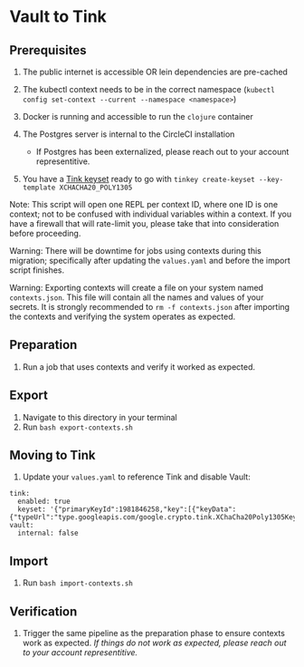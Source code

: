 # Vault to Tink

## Prerequisites

1. The public internet is accessible OR lein dependencies are pre-cached
1. The kubectl context needs to be in the correct namespace (`kubectl config set-context --current --namespace <namespace>`)
1. Docker is running and accessible to run the `clojure` container
1. The Postgres server is internal to the CircleCI installation

   - If Postgres has been externalized, please reach out to your account representitive.

1. You have a [Tink keyset](https://developers.google.com/tink/install-tinkey) ready to go with `tinkey create-keyset --key-template XCHACHA20_POLY1305`

Note: This script will open one REPL per context ID, where one ID is one context; not to be confused with individual variables within a context. If you have a firewall that will rate-limit you, please take that into consideration before proceeding.

Warning: There will be downtime for jobs using contexts during this migration; specifically after updating the `values.yaml` and before the import script finishes.

Warning: Exporting contexts will create a file on your system named `contexts.json`. This file will contain all the names and values of your secrets. It is strongly recommended to `rm -f contexts.json` after importing the contexts and verifying the system operates as expected.

## Preparation

1. Run a job that uses contexts and verify it worked as expected.

## Export

1. Navigate to this directory in your terminal
1. Run `bash export-contexts.sh`

## Moving to Tink

1. Update your `values.yaml` to reference Tink and disable Vault:

```
tink:
  enabled: true
  keyset: '{"primaryKeyId":1981846258,"key":[{"keyData":{"typeUrl":"type.googleapis.com/google.crypto.tink.XChaCha20Poly1305Key","value":"GiCibSVjG2+bLaeShz+M67BcsEZt7GPI+zcE8J+HKYew==","keyMaterialType":"SYMMETRIC"},"status":"ENABLED","keyId":1981846258,"outputPrefixType":"TINK"}]}'
vault:
  internal: false
```

## Import

1. Run `bash import-contexts.sh`

## Verification

1. Trigger the same pipeline as the preparation phase to ensure contexts work as expected. _If things do not work as expected, please reach out to your account representitive._
